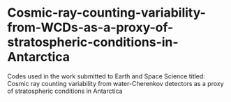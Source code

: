 # Cosmic-ray-counting-variability-from-WCDs-as-a-proxy-of-stratospheric-conditions-in-Antarctica

Codes used in the work submitted to Earth and Space Science titled: Cosmic ray counting variability from water-Cherenkov detectors as a proxy of stratospheric conditions in Antarctica
